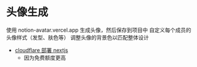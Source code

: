 
# 头像生成

使用 notion-avatar.vercel.app 生成头像，然后保存到项目中
自定义每个成员的头像样式（发型、肤色等）
调整头像的背景色以匹配整体设计


- [cloudflare 部署 nextjs](https://xblog.io/blog/20240508)
  -  因为免费额度更高
